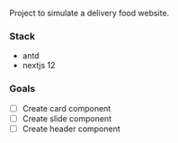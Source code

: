 Project to simulate a delivery food website.

### Stack

- antd
- nextjs 12

### Goals

- [ ] Create card component
- [ ] Create slide component
- [ ] Create header component
